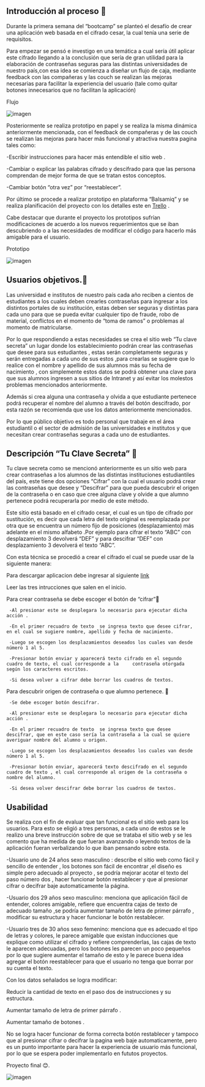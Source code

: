 ## Introducción al proceso :closed_lock_with_key:

Durante la primera semana del “bootcamp” se planteó el desafío de crear una aplicación web basada en el cifrado cesar, la cual tenía una serie de requisitos.

Para empezar se pensó e investigo en una  temática a cual sería útil  aplicar este cifrado llegando a la conclusión que sería de gran utilidad para la elaboración de contraseñas seguras para las distintas universidades de nuestro país,con esa idea  se comienza a  diseñar un flujo de caja, mediante feedback con las compañeras y  las couch se realizan las mejoras necesarias para facilitar la experiencia del usuario (tale como quitar botones innecesarios que no facilitan la aplicación) 

Flujo

![imagen](https://i.ibb.co/sb85C8w/flujo2.png)

Posteriormente se realiza  prototipo en papel y se realiza la misma dinámica anteriormente mencionada, con el  feedback de compañeras y de las couch se realizan las mejoras para hacer más funcional y atractiva nuestra pagina  tales como:

-Escribir instrucciones para hacer más entendible el sitio web .

-Cambiar o explicar las palabras cifrado y descifrado para que  las persona  comprendan de mejor forma de que se tratan estos conceptos.

-Cambiar botón “otra vez” por “reestablecer”.

Por último se procede a realizar prototipo en plataforma “Balsamiq” y se realiza planificación del proyecto con los detalles este  en [Trello](https://trello.com/b/GRJEy4OI/proyecto-laboratoria) .

Cabe destacar que durante el proyecto los prototipos sufrían modificaciones de acuerdo a los nuevos requerimientos que se iban descubriendo o a las necesidades de modificar el código para hacerlo más amigable para el usuario. 

Prototipo

![imagen](https://i.ibb.co/wNS1Nrx/prototipo-imagenes2.png)

## Usuarios objetivos.:office:
Las universidad e institutos de nuestro país cada año reciben a cientos de estudiantes a los cuales deben crearles  contraseñas  para ingresar a los distintos portales de su institución, estas deben ser seguras y distintas para cada uno para que se pueda evitar cualquier tipo de fraude, robo de material, conflictos en el momento de “toma de ramos” o problemas al momento de matricularse.

Por lo que respondiendo  a estas necesidades se crea el sitio web “Tu clave secreta” un lugar donde los  establecimiento podrán crear las contraseñas que desee para sus estudiantes , estas serán completamente seguras y serán entregadas a cada uno de sus estos ,para crearlas se sugiere que lo realice con el nombre y apellido de sus alumnos más su fecha de nacimiento , con simplemente estos datos se podrá obtener una clave para que sus alumnos ingresen a sus sitios de Intranet  y así evitar los molestos problemas mencionados anteriormente.

Además si crea alguna una contraseña y olvida a que estudiante pertenece podrá recuperar el nombre del alumno a través del botón descifrado, por esta razón se recomienda que use los datos anteriormente mencionados.

Por lo que público objetivo  es todo  personal que trabaje en el área estudiantil o el sector de admisión de las universidades e institutos y que necesitan crear contraseñas seguras a cada uno de  estudiantes.

## Descripción “Tu Clave Secreta” :key:

Tu clave secreta como se mencionó anteriormente es un sitio web para crear contraseñas a los alumnos de las distintas instituciones estudiantiles del país, este tiene dos opciones “Cifrar” con la cual el usuario podrá crear las contraseñas que desee y “Descifrar” para que pueda descubrir el origen de la contraseña o en caso que cree alguna clave y olvide a que alumno pertenece podrá recuperarla por medio de este método.

Este sitio está basado en el cifrado cesar, el cual es un tipo de cifrado por sustitución, es decir que cada letra del texto original es reemplazada por otra que se encuentra un número fijo de posiciones (desplazamiento) más adelante en el mismo alfabeto .Por ejemplo para cifrar el texto “ABC” con desplazamiento 3 devolverá “DEF” y para descifrar “DEF” con desplazamiento 3  devolverá el texto “ABC”.

Con esta técnica se procedió a crear el cifrado el cual se puede usar de la siguiente manera:

Para descargar aplicacion debe ingresar al siguiente [link](https://martcamila1.github.io/SCL011-Cipher/src/index.html)

Leer las tres intrucciones que salen en el inicio.

Para crear contraseña se debe escoger el botón de “cifrar”:key:

     -Al presionar este se desplegara lo necesario para ejecutar dicha acción .

     -En el primer recuadro de texto  se ingresa texto que desee cifrar, en el cual se sugiere nombre, apellido y fecha de nacimiento.

     -Luego se escogen los desplazamientos deseados los cuales van desde número 1 al 5.

     -Presionar botón enviar y aparecerá texto cifrado en el segundo cuadro de texto, el cual corresponde a la     contraseña otorgada según los caracteres escritos.

     -Si desea volver a cifrar debe borrar los cuadros de textos.


Para descubrir origen de contraseña o que alumno pertenece. :key:

     -Se debe escoger botón descifrar.

     -Al presionar este se desplegara lo necesario para ejecutar dicha acción .

     -En el primer recuadro de texto  se ingresa texto que desee descifrar, que en este caso sería la contraseña a la cual se quiere averiguar nombre del alumno u origen.

     -Luego se escogen los desplazamientos deseados los cuales van desde número 1 al 5.

     -Presionar botón enviar, aparecerá texto descifrado en el segundo cuadro de texto , el cual corresponde al origen de la contraseña o nombre del alumno.

     -Si desea volver descifrar debe borrar los cuadros de textos.


## Usabilidad 
Se realiza con el fin de evaluar que tan funcional es el sitio web para los usuarios. 
Para esto se eligió a tres personas, a cada uno de  estos se le realizo una breve instrucción sobre de que se trataba el sitio web y se les comento que ha medida de que fueran avanzando o leyendo textos de la aplicación fueran verbalizando lo que iban pensando sobre esta.

-Usuario uno de 24 años sexo masculino : describe el sitio web como fácil y sencillo de entender , los botones son fácil de encontrar ,el diseño es simple pero adecuado al proyecto , se podría mejorar acotar el texto del paso número dos , hacer funcionar botón restablecer y que al presionar cifrar o decifrar baje automaticamente la página.

-Usuario dos 29 años sexo masculino: menciona que aplicación fácil de entender,  colores amigable, refiere que encuentra cajas de texto de adecuado tamaño ,se podría aumentar tamaño de letra de primer párrafo , modificar su estructura y hacer funcionar le botón restablecer.

-Usuario tres de 30 años sexo femenino: menciona que es adecuado el tipo de letras y colores, le parece amigable que existan inducciones que explique como utilizar el cifrado  y refiere  comprenderlas, las  cajas de texto le aparecen adecuadas, pero los botones les parecen un poco pequeños por lo que sugiere aumentar el tamaño de esto y le parece buena idea agregar el botón reestablecer para que el usuario no tenga que borrar por su cuenta el texto.

Con los datos señalados  se logra modificar:

 Reducir la cantidad de texto en el paso dos de instrucciones y su estructura.

 Aumentar tamaño de letra de primer párrafo .
 
 Aumentar tamaño de botones .

No se logra hacer funcionar de forma correcta botón restablecer y tampoco que al presionar cifrar o decifrar la pagina web baje automaticamente, pero es un punto importante para hacer la experiencia de usuario más funcional, por lo que se espera poder implementarlo en fututos proyectos.

Proyecto final :blush:.

![imagen](https://i.ibb.co/Zm3C3cK/Tu-clave-secreta.png)